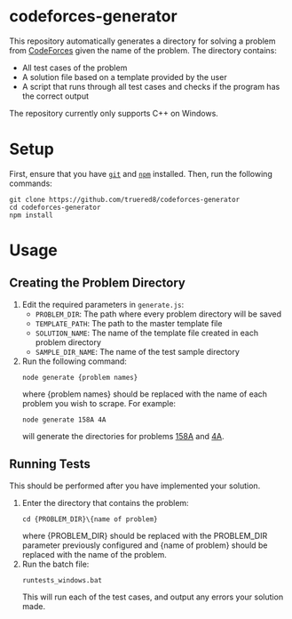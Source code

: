 # codeforces-generator
This repository automatically generates a directory for solving a problem from [CodeForces](https://codeforces.com/) given the name of the problem. The directory contains:
* All test cases of the problem
* A solution file based on a template provided by the user
* A script that runs through all test cases and checks if the program has the correct output

The repository currently only supports C++ on Windows.

# Setup
First, ensure that you have [`git`](https://git-scm.com/) and [`npm`](https://nodejs.org/en/) installed.
Then, run the following commands:
``` batch
git clone https://github.com/truered8/codeforces-generator
cd codeforces-generator
npm install
```

# Usage
## Creating the Problem Directory
1. Edit the required parameters in `generate.js`:
   * `PROBLEM_DIR`: The path where every problem directory will be saved
   * `TEMPLATE_PATH`: The path to the master template file
   * `SOLUTION_NAME`: The name of the template file created in each problem directory
   * `SAMPLE_DIR_NAME`: The name of the test sample directory
2. Run the following command:
   ``` batch
   node generate {problem names}
   ```
    where {problem names} should be replaced with the name of each problem you wish to scrape. For example:
    ``` batch
    node generate 158A 4A
    ```
    will generate the directories for problems [158A](https://codeforces.com/problemset/problem/158/A) and [4A](https://codeforces.com/problemset/problem/4/A).
## Running Tests
This should be performed after you have implemented your solution.
1. Enter the directory that contains the problem:
   ``` batch
   cd {PROBLEM_DIR}\{name of problem}
   ```
   where {PROBLEM_DIR} should be replaced with the PROBLEM_DIR parameter previously configured and {name of problem} should be replaced with the name of the problem.
2. Run the batch file:
   ``` batch
   runtests_windows.bat
   ```
   This will run each of the test cases, and output any errors your solution made.